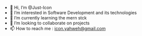 - 👋 Hi, I’m @Just-Icon
- 👀 I’m interested in Software Development and its technologies
- 🌱 I’m currently learning the mern stck
- 💞️ I’m looking to collaborate on projects
- 📫 How to reach me : icon.yahweh@gmail.com

<!---
Just-Icon/Just-Icon is a ✨ special ✨ repository because its `README.md` (this file) appears on your GitHub profile.
You can click the Preview link to take a look at your changes.
--->
